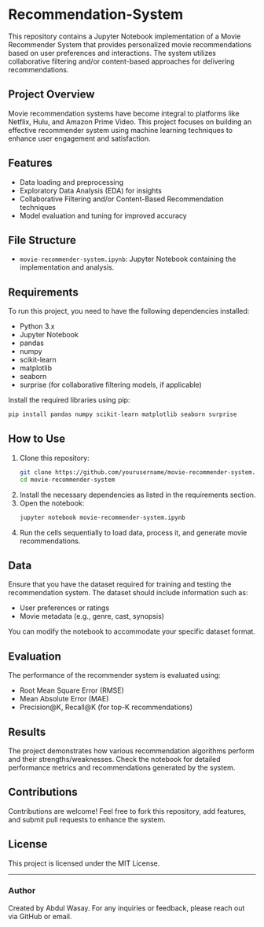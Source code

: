 # Recommendation-System

This repository contains a Jupyter Notebook implementation of a Movie Recommender System that provides personalized movie recommendations based on user preferences and interactions. The system utilizes collaborative filtering and/or content-based approaches for delivering recommendations.

## Project Overview

Movie recommendation systems have become integral to platforms like Netflix, Hulu, and Amazon Prime Video. This project focuses on building an effective recommender system using machine learning techniques to enhance user engagement and satisfaction.

## Features
- Data loading and preprocessing
- Exploratory Data Analysis (EDA) for insights
- Collaborative Filtering and/or Content-Based Recommendation techniques
- Model evaluation and tuning for improved accuracy

## File Structure
- `movie-recommender-system.ipynb`: Jupyter Notebook containing the implementation and analysis.

## Requirements
To run this project, you need to have the following dependencies installed:
- Python 3.x
- Jupyter Notebook
- pandas
- numpy
- scikit-learn
- matplotlib
- seaborn
- surprise (for collaborative filtering models, if applicable)

Install the required libraries using pip:
```bash
pip install pandas numpy scikit-learn matplotlib seaborn surprise
```

## How to Use
1. Clone this repository:
   ```bash
   git clone https://github.com/yourusername/movie-recommender-system.git
   cd movie-recommender-system
   ```
2. Install the necessary dependencies as listed in the requirements section.
3. Open the notebook:
   ```bash
   jupyter notebook movie-recommender-system.ipynb
   ```
4. Run the cells sequentially to load data, process it, and generate movie recommendations.

## Data
Ensure that you have the dataset required for training and testing the recommendation system. The dataset should include information such as:
- User preferences or ratings
- Movie metadata (e.g., genre, cast, synopsis)

You can modify the notebook to accommodate your specific dataset format.

## Evaluation
The performance of the recommender system is evaluated using:
- Root Mean Square Error (RMSE)
- Mean Absolute Error (MAE)
- Precision@K, Recall@K (for top-K recommendations)

## Results
The project demonstrates how various recommendation algorithms perform and their strengths/weaknesses. Check the notebook for detailed performance metrics and recommendations generated by the system.

## Contributions
Contributions are welcome! Feel free to fork this repository, add features, and submit pull requests to enhance the system.

## License
This project is licensed under the MIT License.

---

### Author
Created by Abdul Wasay. For any inquiries or feedback, please reach out via GitHub or email.
